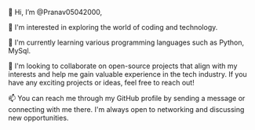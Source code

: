 👋 Hi, I’m @Pranav05042000,

👀 I'm interested in exploring the world of coding and technology.

🌱 I'm currently learning various programming languages such as Python, MySql.

💞️ I'm looking to collaborate on open-source projects that align with my interests and help me gain valuable experience in the tech industry. If you have any exciting projects or ideas, feel free to reach out!

📫 You can reach me through my GitHub profile by sending a message or connecting with me there. I'm always open to networking and discussing new opportunities.

<!---
Pranav05042000/Pranav05042000 is a ✨ special ✨ repository because its `README.md` (this file) appears on your GitHub profile.
You can click the Preview link to take a look at your changes.
--->
